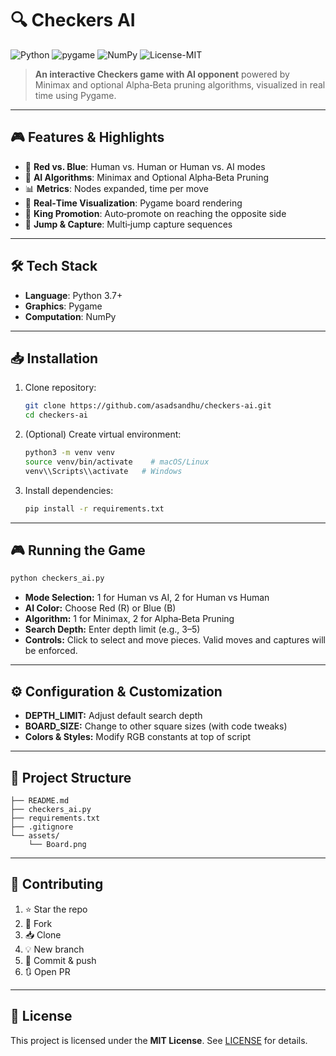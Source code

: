 # 🔍 Checkers AI

![Python](https://img.shields.io/badge/Python-3.7%2B-blue.svg)
![pygame](https://img.shields.io/badge/pygame-2.0%2B-green.svg)
![NumPy](https://img.shields.io/badge/NumPy-1.19%2B-yellow.svg)
![License-MIT](https://img.shields.io/badge/License-MIT-brightgreen?style=flat)

> **An interactive Checkers game with AI opponent** powered by Minimax and optional Alpha‑Beta pruning algorithms, visualized in real time using Pygame.

---

## 🎮 Features & Highlights

* 🔴 **Red vs. Blue**: Human vs. Human or Human vs. AI modes
* 🤖 **AI Algorithms**: Minimax and Optional Alpha‑Beta Pruning
* 📊 **Metrics**: Nodes expanded, time per move
* 🎨 **Real‑Time Visualization**: Pygame board rendering
* 👑 **King Promotion**: Auto‑promote on reaching the opposite side
* 🔄 **Jump & Capture**: Multi‑jump capture sequences

---

## 🛠️ Tech Stack

* **Language**: Python 3.7+
* **Graphics**: Pygame
* **Computation**: NumPy

---

## 📥 Installation

1. Clone repository:

   ```bash
   git clone https://github.com/asadsandhu/checkers-ai.git
   cd checkers-ai
   ```
2. (Optional) Create virtual environment:

   ```bash
   python3 -m venv venv
   source venv/bin/activate    # macOS/Linux
   venv\\Scripts\\activate   # Windows
   ```
3. Install dependencies:

   ```bash
   pip install -r requirements.txt
   ```

---

## 🎮 Running the Game

```bash
python checkers_ai.py
```

* **Mode Selection:** 1 for Human vs AI, 2 for Human vs Human
* **AI Color:** Choose Red (R) or Blue (B)
* **Algorithm:** 1 for Minimax, 2 for Alpha‑Beta Pruning
* **Search Depth:** Enter depth limit (e.g., 3–5)
* **Controls:** Click to select and move pieces. Valid moves and captures will be enforced.

---

## ⚙️ Configuration & Customization

* **DEPTH\_LIMIT:** Adjust default search depth
* **BOARD\_SIZE:** Change to other square sizes (with code tweaks)
* **Colors & Styles:** Modify RGB constants at top of script

---

## 📂 Project Structure

```text
├── README.md
├── checkers_ai.py
├── requirements.txt
├── .gitignore
└── assets/
    └── Board.png
```

---

## 🤝 Contributing

1. ⭐ Star the repo
2. 🍴 Fork
3. 📥 Clone
4. 💡 New branch
5. 🚀 Commit & push
6. 🔃 Open PR

---

## 📄 License

This project is licensed under the **MIT License**. See [LICENSE](LICENSE) for details.
